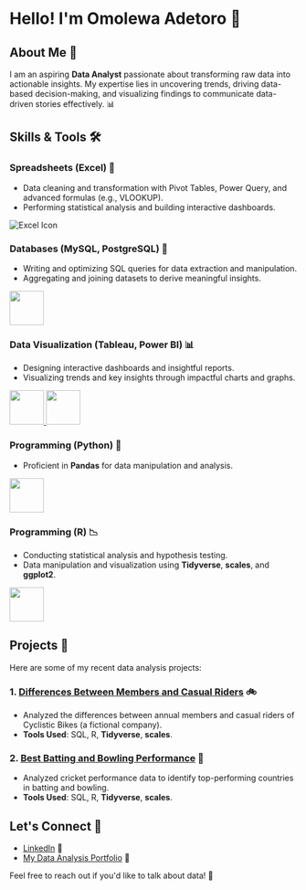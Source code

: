 
# **Hello! I'm Omolewa Adetoro** 👋

## **About Me** 🎯
I am an aspiring **Data Analyst** passionate about transforming raw data into actionable insights. My expertise lies in uncovering trends, driving data-based decision-making, and visualizing findings to communicate data-driven stories effectively. 📊

## **Skills & Tools** 🛠️

### **Spreadsheets (Excel)** 📑
- Data cleaning and transformation with Pivot Tables, Power Query, and advanced formulas (e.g., VLOOKUP).
- Performing statistical analysis and building interactive dashboards.

![Excel Icon](https://img.icons8.com/?size=96&id=UECmBSgBOvPT&format=png)

### **Databases (MySQL, PostgreSQL)** 💾
- Writing and optimizing SQL queries for data extraction and manipulation.
- Aggregating and joining datasets to derive meaningful insights.

<img src= "https://img.icons8.com/?size=96&id=rgPSE6nAB766&format=png" height = "60"/>

### **Data Visualization (Tableau, Power BI)** 📊
- Designing interactive dashboards and insightful reports.
- Visualizing trends and key insights through impactful charts and graphs.

 
<a href="#" target="_blank"> <img src= "https://logos-world.net/wp-content/uploads/2022/02/Microsoft-Power-BI-Symbol.png"  height = "60"/> </a>
<a href="#" target="_blank"> <img src= "https://upload.wikimedia.org/wikipedia/en/thumb/0/06/Tableau_logo.svg/1920px-Tableau_logo.svg.png" height = "60"/> </a>

### **Programming (Python)** 🐍
- Proficient in **Pandas** for data manipulation and analysis.

<img src= "https://upload.wikimedia.org/wikipedia/commons/c/c3/Python-logo-notext.svg" height = "60"/>

### **Programming (R)** 📉
- Conducting statistical analysis and hypothesis testing.
- Data manipulation and visualization using **Tidyverse**, **scales**, and **ggplot2**.

<img src= "https://img.icons8.com/?size=96&id=CLvQeiwFpit4&format=png" height = "60"/> </a>

## **Projects** 💼
Here are some of my recent data analysis projects:

### 1. [**Differences Between Members and Casual Riders**](https://github.com/Omolewa-Adetoro/Members-And-Casual-Riders-Differences) 🚲
- Analyzed the differences between annual members and casual riders of Cyclistic Bikes (a fictional company).
- **Tools Used**: SQL, R, **Tidyverse**, **scales**.

### 2. [**Best Batting and Bowling Performance**](https://github.com/Omolewa-Adetoro/Best-Batting-And-Bowling-Performance) 🏏
- Analyzed cricket performance data to identify top-performing countries in batting and bowling.
- **Tools Used**: SQL, R, **Tidyverse**, **scales**.

## **Let's Connect** 🤝
- [LinkedIn](https://www.linkedin.com/in/omolewa-adetoro-135b64252) 💼
- [My Data Analysis Portfolio](https://sites.google.com/view/omolewa-adetoro-portfolio/home) 💼


Feel free to reach out if you'd like to talk about data! 💬
